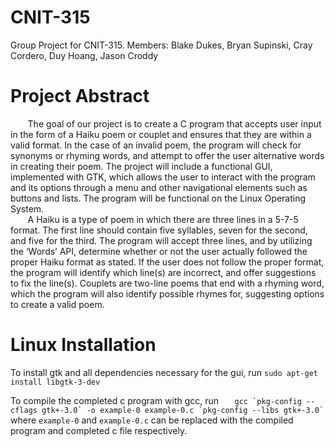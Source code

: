 # CNIT-315
Group Project for CNIT-315. Members: Blake Dukes, Bryan Supinski, Cray Cordero, Duy Hoang, Jason Croddy

# Project Abstract
  &nbsp;&nbsp;&nbsp;&nbsp;&nbsp;&nbsp;&nbsp;The goal of our project is to create a C program that accepts user input in the form of a Haiku poem or couplet and ensures
that they are within a valid format. In the case of an invalid poem,
the program will check for synonyms or rhyming words, and attempt to offer the user alternative words in creating their poem.
The project will include a functional GUI, implemented with GTK, which allows the user to interact with the program and its
options through a menu and other navigational elements such as buttons and lists. The program will be functional on the
Linux Operating System.  
&nbsp;&nbsp;&nbsp;&nbsp;&nbsp;&nbsp;&nbsp;A Haiku is a type of poem in which there are three lines in a 5-7-5 format. The first line should contain five syllables,
seven for the second, and five for the third. The program will accept three lines, and by utilizing the ‘Words’ API, determine
whether or not the user actually followed the proper Haiku format as stated. If the user does not follow the proper format, the
program will identify which line(s) are incorrect, and offer suggestions to fix the line(s). Couplets are two-line poems that
end with a rhyming word, which the program will also identify possible rhymes for, suggesting options to create a valid poem.

# Linux Installation
To install gtk and all dependencies necessary for the gui, run ```sudo apt-get install libgtk-3-dev```

To compile the completed c program with gcc, run ``    gcc `pkg-config --cflags gtk+-3.0` -o example-0 example-0.c `pkg-config --libs gtk+-3.0` ``
where ``example-0`` and ``example-0.c`` can be replaced with the compiled program and completed c file respectively.
